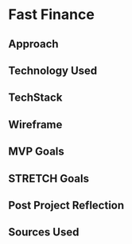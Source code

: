 # Fast Finance

## Approach


## Technology Used


## TechStack


## Wireframe



## MVP Goals


## STRETCH Goals


## Post Project Reflection


## Sources Used
